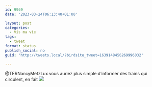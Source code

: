 ```yaml
---
id: 9969
date: '2023-03-24T06:13:40+01:00'

layout: post
categories:
  - Vis ma vie
tags:
  - tweet
format: status
publish_social: no
guid: 'http://tweets.local/?birdsite_tweet=1639148456269996032'

---
```


⁦@TERNancyMetzLux⁩ vous auriez plus simple d’informer des trains qui circulent, en fait ![](http://tweets.local/wp-content/uploads/twitter-archive/tweets_media/1639148456269996032-Fr9s1PnXwAAQOaK.jpg)